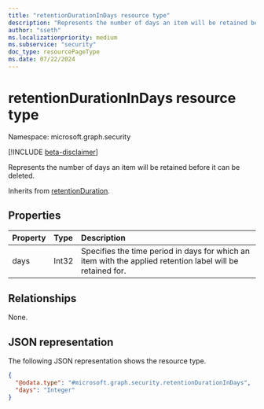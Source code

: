 ```yaml
---
title: "retentionDurationInDays resource type"
description: "Represents the number of days an item will be retained before it can be deleted"
author: "sseth"
ms.localizationpriority: medium
ms.subservice: "security"
doc_type: resourcePageType
ms.date: 07/22/2024
---
```


# retentionDurationInDays resource type

Namespace: microsoft.graph.security

[!INCLUDE [beta-disclaimer](../../includes/beta-disclaimer.md)]

Represents the number of days an item will be retained before it can be deleted.


Inherits from [retentionDuration](../resources/security-retentionduration.md).

## Properties
|Property|Type|Description|
|:---|:---|:---|
|days|Int32|Specifies the time period in days for which an item with the applied retention label will be retained for.|

## Relationships
None.

## JSON representation
The following JSON representation shows the resource type.
<!-- {
  "blockType": "resource",
  "@odata.type": "microsoft.graph.security.retentionDurationInDays"
}
-->
``` json
{
  "@odata.type": "#microsoft.graph.security.retentionDurationInDays",
  "days": "Integer"
}
```
